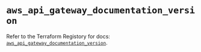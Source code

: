 # `aws_api_gateway_documentation_version`

Refer to the Terraform Registory for docs: [`aws_api_gateway_documentation_version`](https://registry.terraform.io/providers/hashicorp/aws/5.12.0/docs/resources/api_gateway_documentation_version).
